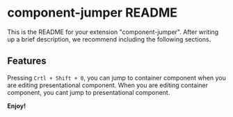 # component-jumper README

This is the README for your extension "component-jumper". After writing up a brief description, we recommend including the following sections.

## Features

Pressing `Crtl + Shift + 0`, you can jump to container component when you are editing presentational component.
When you are editing container component, you cant jump to presentational component.

**Enjoy!**
